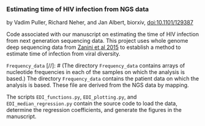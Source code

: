 ### Estimating time of HIV infection from NGS data
by Vadim Puller, Richard Neher, and Jan Albert, biorxiv, [doi:10.1101/129387](https://doi.org/10.1101/129387)

Code associated with our manuscript on estimating the time of HIV infection from next generation sequencing data. 
This project uses whole genome deep sequencing data from [Zanini et al 2015](http://hiv.biozentrum.unibas.ch) to establish a method to estimate time of infection from viral diversity.

`Frequency_data`
[//]: # (The directory `Frequency_data` contains arrays of nucleotide frequencies in each of the samples on which the analysis is based.)
The directory `Frequency_data` contains the patient data on which the analysis is based.
These file are derived from the NGS data by mapping. 

The scripts `EDI_functions.py`, `EDI_plotting.py`, and `EDI_median_regression.py` contain the source code to load the data, determine the regression coefficients, and generate the figures in the manuscript.